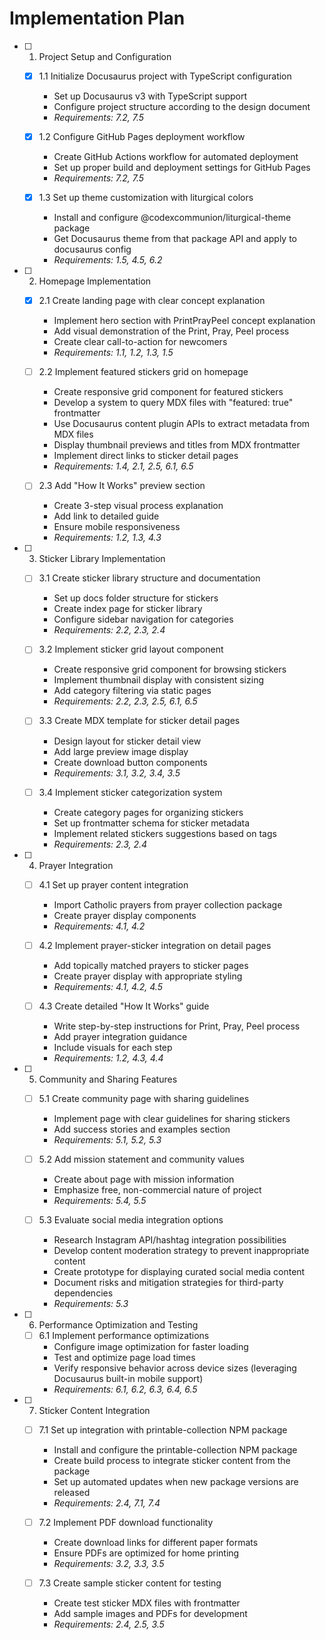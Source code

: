 # Implementation Plan

- [ ] 1. Project Setup and Configuration
  - [x] 1.1 Initialize Docusaurus project with TypeScript configuration


    - Set up Docusaurus v3 with TypeScript support
    - Configure project structure according to the design document
    - _Requirements: 7.2, 7.5_

  - [x] 1.2 Configure GitHub Pages deployment workflow








    - Create GitHub Actions workflow for automated deployment
    - Set up proper build and deployment settings for GitHub Pages
    - _Requirements: 7.2, 7.5_

  - [x] 1.3 Set up theme customization with liturgical colors




    - Install and configure @codexcommunion/liturgical-theme package
    - Get Docusaurus theme from that package API and apply to docusaurus config
    - _Requirements: 1.5, 4.5, 6.2_

- [ ] 2. Homepage Implementation
  - [x] 2.1 Create landing page with clear concept explanation




    - Implement hero section with PrintPrayPeel concept explanation
    - Add visual demonstration of the Print, Pray, Peel process
    - Create clear call-to-action for newcomers
    - _Requirements: 1.1, 1.2, 1.3, 1.5_

  - [ ] 2.2 Implement featured stickers grid on homepage
    - Create responsive grid component for featured stickers
    - Develop a system to query MDX files with "featured: true" frontmatter
    - Use Docusaurus content plugin APIs to extract metadata from MDX files
    - Display thumbnail previews and titles from MDX frontmatter
    - Implement direct links to sticker detail pages
    - _Requirements: 1.4, 2.1, 2.5, 6.1, 6.5_

  - [ ] 2.3 Add "How It Works" preview section
    - Create 3-step visual process explanation
    - Add link to detailed guide
    - Ensure mobile responsiveness
    - _Requirements: 1.2, 1.3, 4.3_

- [ ] 3. Sticker Library Implementation
  - [ ] 3.1 Create sticker library structure and documentation
    - Set up docs folder structure for stickers
    - Create index page for sticker library
    - Configure sidebar navigation for categories
    - _Requirements: 2.2, 2.3, 2.4_

  - [ ] 3.2 Implement sticker grid layout component
    - Create responsive grid component for browsing stickers
    - Implement thumbnail display with consistent sizing
    - Add category filtering via static pages
    - _Requirements: 2.2, 2.3, 2.5, 6.1, 6.5_

  - [ ] 3.3 Create MDX template for sticker detail pages
    - Design layout for sticker detail view
    - Add large preview image display
    - Create download button components
    - _Requirements: 3.1, 3.2, 3.4, 3.5_

  - [ ] 3.4 Implement sticker categorization system
    - Create category pages for organizing stickers
    - Set up frontmatter schema for sticker metadata
    - Implement related stickers suggestions based on tags
    - _Requirements: 2.3, 2.4_

- [ ] 4. Prayer Integration
  - [ ] 4.1 Set up prayer content integration
    - Import Catholic prayers from prayer collection package
    - Create prayer display components
    - _Requirements: 4.1, 4.2_

  - [ ] 4.2 Implement prayer-sticker integration on detail pages
    - Add topically matched prayers to sticker pages
    - Create prayer display with appropriate styling
    - _Requirements: 4.1, 4.2, 4.5_

  - [ ] 4.3 Create detailed "How It Works" guide
    - Write step-by-step instructions for Print, Pray, Peel process
    - Add prayer integration guidance
    - Include visuals for each step
    - _Requirements: 1.2, 4.3, 4.4_

- [ ] 5. Community and Sharing Features
  - [ ] 5.1 Create community page with sharing guidelines
    - Implement page with clear guidelines for sharing stickers
    - Add success stories and examples section
    - _Requirements: 5.1, 5.2, 5.3_

  - [ ] 5.2 Add mission statement and community values
    - Create about page with mission information
    - Emphasize free, non-commercial nature of project
    - _Requirements: 5.4, 5.5_
    
  - [ ] 5.3 Evaluate social media integration options
    - Research Instagram API/hashtag integration possibilities
    - Develop content moderation strategy to prevent inappropriate content
    - Create prototype for displaying curated social media content
    - Document risks and mitigation strategies for third-party dependencies
    - _Requirements: 5.3_

- [ ] 6. Performance Optimization and Testing
  - [ ] 6.1 Implement performance optimizations
    - Configure image optimization for faster loading
    - Test and optimize page load times
    - Verify responsive behavior across device sizes (leveraging Docusaurus built-in mobile support)
    - _Requirements: 6.1, 6.2, 6.3, 6.4, 6.5_

- [ ] 7. Sticker Content Integration
  - [ ] 7.1 Set up integration with printable-collection NPM package
    - Install and configure the printable-collection NPM package
    - Create build process to integrate sticker content from the package
    - Set up automated updates when new package versions are released
    - _Requirements: 2.4, 7.1, 7.4_

  - [ ] 7.2 Implement PDF download functionality
    - Create download links for different paper formats
    - Ensure PDFs are optimized for home printing
    - _Requirements: 3.2, 3.3, 3.5_

  - [ ] 7.3 Create sample sticker content for testing
    - Create test sticker MDX files with frontmatter
    - Add sample images and PDFs for development
    - _Requirements: 2.4, 2.5, 3.5_